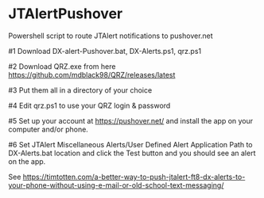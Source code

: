 # JTAlertPushover
Powershell script to route JTAlert notifications to pushover.net

#1 Download DX-alert-Pushover.bat, DX-Alerts.ps1, qrz.ps1

#2 Download QRZ.exe from here https://github.com/mdblack98/QRZ/releases/latest

#3 Put them all in a directory of your choice

#4 Edit qrz.ps1 to use your QRZ login & password

#5 Set up your account at https://pushover.net/ and install the app on your computer and/or phone.

#6 Set JTAlert Miscellaneous Alerts/User Defined Alert Application Path to DX-Alerts.bat location and click the Test button and you should see an alert on the app.

See https://timtotten.com/a-better-way-to-push-jtalert-ft8-dx-alerts-to-your-phone-without-using-e-mail-or-old-school-text-messaging/


